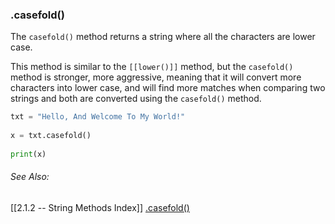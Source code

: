 ### .casefold()
The `casefold()` method returns a string where all the characters are lower case.

This method is similar to the `[[lower()]]` method, but the `casefold()` method is stronger, more aggressive, meaning that it will convert more characters into lower case, and will find more matches when comparing two strings and both are converted using the `casefold()` method.

```py
txt = "Hello, And Welcome To My World!"  
  
x = txt.casefold()  
  
print(x)
```

###### See Also:
[[2.1.2 -- String Methods Index]]
[.casefold()](https://www.w3schools.com/python/ref_string_casefold.asp)